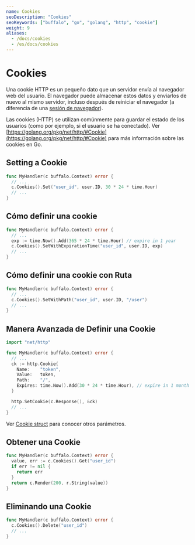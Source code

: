 ```yaml
---
name: Cookies
seoDescription: "Cookies"
seoKeywords: ["buffalo", "go", "golang", "http", "cookie"]
weight: 9
aliases:
  - /docs/cookies
  - /es/docs/cookies
---
```


# Cookies

Una cookie HTTP es un pequeño dato que un servidor envía al navegador web del usuario. El navegador puede almacenar estos datos y enviarlos de nuevo al mismo servidor, incluso después de reiniciar el navegador (a diferencia de una [sesión de navegador](/es/documentation/request_handling/sessions)).

Las cookies (HTTP) se utilizan comúnmente para guardar el estado de los usuarios (como por ejemplo, si el usuario se ha conectado). Ver [https://golang.org/pkg/net/http/#Cookie](https://golang.org/pkg/net/http/#Cookie) para más información sobre las cookies en Go.

## Setting a Cookie

```go
func MyHandler(c buffalo.Context) error {
  // ...
  c.Cookies().Set("user_id", user.ID, 30 * 24 * time.Hour)
  // ...
}
```

## Cómo definir una cookie

```go
func MyHandler(c buffalo.Context) error {
  // ...
  exp := time.Now().Add(365 * 24 * time.Hour) // expire in 1 year
  c.Cookies().SetWithExpirationTime("user_id", user.ID, exp)
  // ...
}
```

## Cómo definir una cookie con Ruta

```go
func MyHandler(c buffalo.Context) error {
  // ...
  c.Cookies().SetWithPath("user_id", user.ID, "/user")
  // ...
}
```

## Manera Avanzada de Definir una Cookie

```go
import "net/http"
```

```go
func MyHandler(c buffalo.Context) error {
  // ...
  ck := http.Cookie{
    Name:    "token",
    Value:   token,
    Path:    "/",
    Expires: time.Now().Add(30 * 24 * time.Hour), // expire in 1 month
  }

  http.SetCookie(c.Response(), &ck)
  // ...
}
```

Ver [Cookie struct](https://golang.org/src/net/http/cookie.go) para conocer otros parámetros.

## Obtener una Cookie

```go
func MyHandler(c buffalo.Context) error {
  value, err := c.Cookies().Get("user_id")
  if err != nil {
    return err
  }
  return c.Render(200, r.String(value))
}
```

## Eliminando una Cookie


```go
func MyHandler(c buffalo.Context) error {
  c.Cookies().Delete("user_id")
  // ...
}
```
